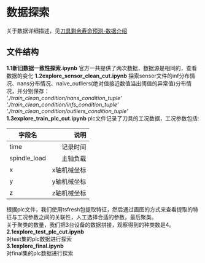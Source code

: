 # 数据探索
关于数据详细描述，见[刀具剩余寿命预测-数据介绍](http://www.industrial-bigdata.com/competition/competitionAction!showDetail34.action?competition.competitionId=3)
## 文件结构
**1.1新旧数据一致性探索.ipynb**
官方一共提供了两次数据，数据源是相同的，查看数据的变化
**1.2explore_sensor_clean_cut.ipynb** 
探索sensor文件的inf分布情况、nans分布情况、naive_outliers(绝对值接近数值溢出阈值的异常值)分布情况，并分别保存：  
*'./train_clean_condition/nans_condition_tuple'*   
*'./train_clean_condition/infs_condition_tuple'*   
*'./train_clean_condition/outliers_condition_tuple'*  
**1.3explore_train_plc_cut.ipynb**
plc文件记录了刀具的工况数据，工况参数包括:  

| 字段名        | 说明   | 
| --------   | -----:  |
| time     | 记录时间 |
| spindle_load     | 主轴负载 | 
| x        |   x轴机械坐标   | 
| y        |    y轴机械坐标  |  
| z        |   z轴机械坐标 |

根据plc文件，我们使用tsfresh包提取特征，然后通过画图的方式来查看提取的特征与工况参数之间的关联性，人工选择合适的参数，最后聚类。  
关于聚类的数量，我们把3台设备的数据拼接，观察得到的种类数是4。  
**2.1explore_test_plc_cut.ipynb**  
对test集的plc数据进行探索  
**3.1explore_final.ipynb**    
对final集的plc数据进行探索



